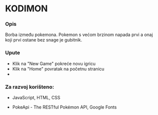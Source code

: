 # KODIMON

### Opis
Borba između pokemona. Pokemon s većom brzinom napada prvi a onaj koji prvi ostane bez snage je gubitnik.

### Upute

* Klik na "New Game" pokreće novu igricu
* Klik na "Home" povratak na početnu stranicu
* 


### Za razvoj korišteno:

* JavaScript, HTML, CSS

* PokeApi - The RESTful Pokémon API, Google Fonts